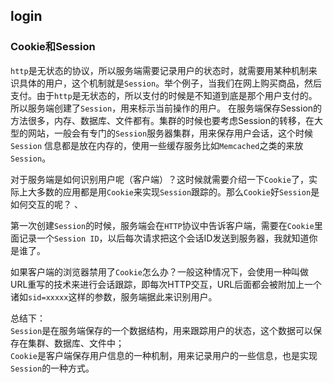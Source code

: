 ## login

### Cookie和Session

`http`是无状态的协议，所以服务端需要记录用户的状态时，就需要用某种机制来识具体的用户，这个机制就是`Session`。举个例子，当我们在网上购买商品，然后支付。由于`http`是无状态的，所以支付的时候是不知道到底是那个用户支付的。所以服务端创建了`Session`，用来标示当前操作的用户。
在服务端保存Session的方法很多，内存、数据库、文件都有。集群的时候也要考虑Session的转移，在大型的网站，一般会有专门的`Session`服务器集群，用来保存用户会话，这个时候 `Session` 信息都是放在内存的，使用一些缓存服务比如`Memcached`之类的来放 `Session`。   

对于服务端是如何识别用户呢（客户端）？这时候就需要介绍一下`Cookie`了，实际上大多数的应用都是用`Cookie`来实现`Session`跟踪的。那么`Cookie`好`Session`是如何交互的呢？  、

第一次创建`Session`的时候，服务端会在`HTTP`协议中告诉客户端，需要在`Cookie`里面记录一个`Session ID`，以后每次请求把这个会话ID发送到服务器，我就知道你是谁了。   

如果客户端的浏览器禁用了`Cookie`怎么办？一般这种情况下，会使用一种叫做URL重写的技术来进行会话跟踪，即每次HTTP交互，URL后面都会被附加上一个诸如`sid=xxxxx`这样的参数，服务端据此来识别用户。  

总结下：  
`Session`是在服务端保存的一个数据结构，用来跟踪用户的状态，这个数据可以保存在集群、数据库、文件中；  
`Cookie`是客户端保存用户信息的一种机制，用来记录用户的一些信息，也是实现`Session`的一种方式。  